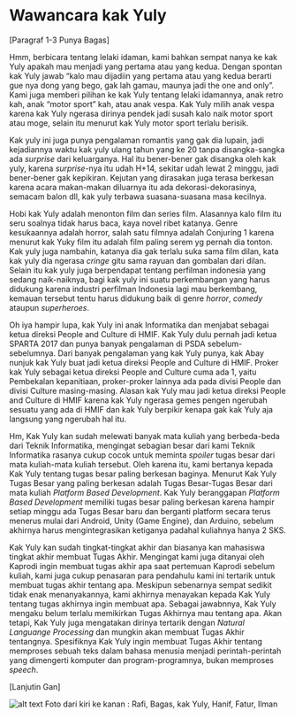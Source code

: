# Wawancara kak Yuly

[Paragraf 1-3 Punya Bagas]

Hmm, berbicara tentang lelaki idaman, kami bahkan sempat nanya ke kak Yuly apakah mau menjadi yang pertama atau yang kedua. Dengan spontan kak Yuly jawab “kalo mau dijadiin yang pertama atau yang kedua berarti gue nya dong yang bego, gak lah gamau, maunya jadi the one and only”. Kami juga memberi pilihan ke kak Yuly tentang lelaki idamannya, anak retro kah, anak “motor sport” kah, atau anak vespa. Kak Yuly milih anak vespa karena kak Yuly ngerasa dirinya pendek jadi susah kalo naik motor sport atau moge, selain itu menurut kak Yuly motor sport terlalu berisik.

Kak yuly ini juga punya pengalaman romantis yang gak dia lupain, jadi kejadiannya waktu kak yuly ulang tahun yang ke 20 tanpa disangka-sangka ada *surprise* dari keluarganya. Hal itu bener-bener gak disangka oleh kak yuly, karena *surprise*-nya itu udah H+14, sekitar udah lewat 2 minggu, jadi bener-bener gak kepikiran. Kejutan yang dirasakan juga terasa berkesan karena acara makan-makan diluarnya itu ada dekorasi-dekorasinya, semacam balon dll, kak yuly terbawa suasana-suasana masa kecilnya.

Hobi kak Yuly adalah menonton film dan series film. Alasannya kalo film itu seru soalnya tidak harus baca, kaya novel ribet katanya. Genre kesukaannya adalah horror, salah satu filmnya adalah Conjuring 1 karena menurut kak Yuky film itu adalah film paling serem yg pernah dia tonton. Kak yuly juga nambahin, katanya dia gak terlalu suka sama film dilan, kata kak yuly dia ngerasa *cringe* gitu sama rayuan dan gombalan dari dilan. Selain itu kak yuly juga berpendapat tentang perfilman indonesia yang sedang naik-naiknya, bagi kak yuly ini suatu perkembangan yang harus didukung karena industri perfilman Indonesia lagi mau berkembang, kemauan tersebut tentu harus didukung baik di genre *horror*, *comedy* ataupun *superheroes*.

Oh iya hampir lupa, kak Yuly ini anak Informatika dan menjabat sebagai ketua direksi People and Culture di HMIF. Kak Yuly dulu pernah jadi ketua SPARTA 2017 dan punya banyak pengalaman di PSDA sebelum-sebelumnya. Dari banyak pengalaman yang kak Yuly punya, kak Abay nunjuk kak Yuly buat jadi ketua direksi People and Culture di HMIF. Proker kak Yuly sebagai ketua direksi People and Culture cuma ada 1, yaitu Pembekalan kepanitiaan, proker-proker lainnya ada pada divisi People dan divisi Culture masing-masing. Alasan kak Yuly mau jadi ketua direksi People and Culture di HMIF karena kak Yuly ngerasa gemes pengen ngerubah sesuatu yang ada di HMIF dan kak Yuly berpikir kenapa gak kak Yuly aja langsung yang ngerubah hal itu.

Hm, Kak Yuly kan sudah melewati banyak mata kuliah yang berbeda-beda dari Teknik Informatika, mengingat sebagian besar dari kami Teknik Informatika rasanya cukup cocok untuk meminta *spoiler* tugas besar dari mata kuliah-mata kuliah tersebut. Oleh karena itu, kami bertanya kepada Kak Yuly tentang tugas besar paling berkesan baginya. Menurut Kak Yuly Tugas Besar yang paling berkesan adalah Tugas Besar-Tugas Besar dari mata kuliah *Platform Based Development*. Kak Yuly beranggapan *Platform Based Development* memiliki tugas besar paling berkesan karena hampir setiap minggu ada Tugas Besar baru dan berganti platform secara terus menerus mulai dari Android, Unity (Game Engine), dan Arduino, sebelum akhirnya harus mengintegrasikan ketiganya padahal kuliahnya hanya 2 SKS.

Kak Yuly kan sudah tingkat-tingkat akhir dan biasanya kan mahasiswa tingkat akhir membuat Tugas Akhir. Mengingat kami juga ditanyai oleh Kaprodi ingin membuat tugas akhir apa saat pertemuan Kaprodi sebelum kuliah, kami juga cukup penasaran para pendahulu kami ini tertarik untuk membuat tugas akhir tentang apa. Meskipun sebenarnya sempat sedikit tidak enak menanyakannya, kami akhirnya menayakan kepada Kak Yuly tentang tugas akhirnya ingin membuat apa. Sebagai jawabnnya, Kak Yuly mengaku belum terlalu memikirkan Tugas Akhirnya mau tentang apa. Akan tetapi, Kak Yuly juga mengatakan dirinya tertarik dengan *Natural Languange Processing* dan mungkin akan membuat Tugas Akhir tentangnya. Spesifiknya Kak Yuly ingin membuat Tugas Akhir tentang memproses sebuah teks dalam bahasa menusia menjadi perintah-perintah yang dimengerti komputer dan program-programnya, bukan memproses *speech*.

[Lanjutin Gan]

![alt text](Kamis1800-1900.jpg)
Foto dari kiri ke kanan : Rafi, Bagas, kak Yuly, Hanif, Fatur, Ilman
